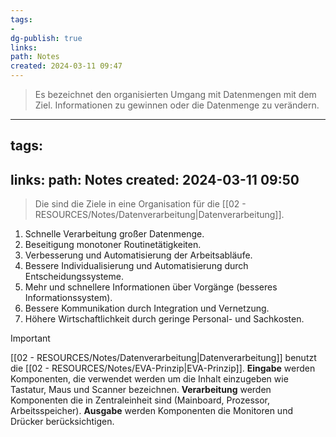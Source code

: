 ```yaml
---
tags: 
- 
dg-publish: true
links: 
path: Notes
created: 2024-03-11 09:47
---
```

> Es bezeichnet den organisierten Umgang mit Datenmengen mit dem Ziel. Informationen zu gewinnen oder die Datenmenge zu verändern.


<div class="transclusion internal-embed is-loaded"><div class="markdown-embed">



---
tags: 
- 
links: 
path: Notes
created: 2024-03-11 09:50
---
> Die sind die Ziele in eine Organisation für die [[02 - RESOURCES/Notes/Datenverarbeitung\|Datenverarbeitung]].

1. Schnelle Verarbeitung großer Datenmenge.
2. Beseitigung monotoner Routinetätigkeiten.
3. Verbesserung und Automatisierung der Arbeitsabläufe.
4. Bessere Individualisierung und Automatisierung durch Entscheidungssysteme.
5. Mehr und schnellere Informationen über Vorgänge (besseres Informationssystem).
6. Bessere Kommunikation durch Integration und Vernetzung.
7. Höhere Wirtschaftlichkeit durch geringe Personal- und Sachkosten.

</div></div>
 

> [!important] 
> [[02 - RESOURCES/Notes/Datenverarbeitung\|Datenverarbeitung]] benutzt die [[02 - RESOURCES/Notes/EVA-Prinzip\|EVA-Prinzip]].
> **Eingabe** werden Komponenten, die verwendet werden um die Inhalt einzugeben wie Tastatur, Maus und Scanner bezeichnen.
> **Verarbeitung** werden Komponenten die in Zentraleinheit sind (Mainboard, Prozessor, Arbeitsspeicher).
> **Ausgabe** werden Komponenten die Monitoren und Drücker berücksichtigen.

